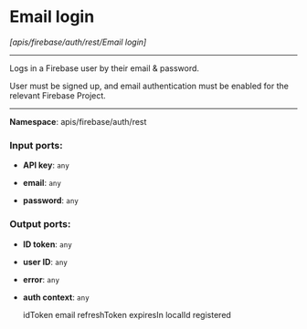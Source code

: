 # Email login

_[apis/firebase/auth/rest/Email login]_

---

Logs in a Firebase user by their email & password.

User must be signed up, and email authentication must be enabled for the relevant Firebase Project.

---

__Namespace__: apis/firebase/auth/rest

### Input ports:

* __API key__: ` any `


* __email__: ` any `


* __password__: ` any `

### Output ports:

* __ID token__: ` any `


* __user ID__: ` any `


* __error__: ` any `


* __auth context__: ` any `

    idToken
    email
    refreshToken
    expiresIn
    localId
    registered

